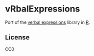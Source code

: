 # vRbalExpressions

Port of the [verbal expressions](http://verbalexpressions.github.io/) library in [R](www.r-project.org).

## License

CC0
